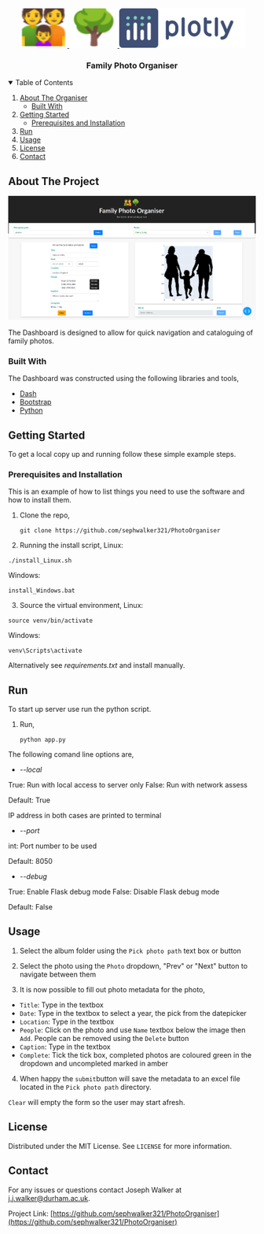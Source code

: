 <br />
<p align="center">
  <a href="https://github.com/sephwalker321/PhotoOrganiser">
    <img src="assets/family.png" alt="Logo" width="auto" height="80">
    <img src="assets/tree.png" alt="Logo" width=auto height="80">
    <img src="assets/logo-plotly.svg" alt="Logo" width=auto height="80">
  </a>

  <h3 align="center">Family Photo Organiser</h3>
</p>



<!-- TABLE OF CONTENTS -->
<details open="open">
  <summary>Table of Contents</summary>
  <ol>
    <li>
      <a href="#about-the-project">About The Organiser</a>
      <ul>
        <li><a href="#built-with">Built With</a></li>
      </ul>
    </li>
    <li>
      <a href="#getting-started">Getting Started</a>
      <ul>
        <li><a href="#prerequisites">Prerequisites and Installation</a></li>
      </ul>
    </li>
    <li><a href="#run">Run</a></li>
    <li><a href="#usage">Usage</a></li>
    <li><a href="#license">License</a></li>
    <li><a href="#contact">Contact</a></li>
  </ol>
</details>


<!-- ABOUT THE PROJECT -->
## About The Project

<p align="center">
  <a href="https://github.com/sephwalker321/PhotoOrganiser">
    <img src="assets/screenshot.png" alt="Logo" width="auto" height="auto">
  </a>
</p>


The Dashboard is designed to allow for quick navigation and cataloguing of family photos.

### Built With

The Dashboard was constructed using the following libraries and tools,
* [Dash](https://plotly.com/dash/)
* [Bootstrap](https://getbootstrap.com/)
* [Python](https://www.python.org/)



<!-- GETTING STARTED -->
## Getting Started

To get a local copy up and running follow these simple example steps.

### Prerequisites and Installation

This is an example of how to list things you need to use the software and how to install them.
1. Clone the repo,
   ```
   git clone https://github.com/sephwalker321/PhotoOrganiser
   ```

2. Running the install script,
  Linux:
  ```
  ./install_Linux.sh
  ```
  Windows:
  ```
  install_Windows.bat
  ```

3. Source the virtual environment,
  Linux:
  ```
  source venv/bin/activate
  ```
  Windows:
  ```
  venv\Scripts\activate
  ```
Alternatively see *requirements.txt* and install manually. 
<!-- RUN EXAMPLES -->
## Run
To start up server use run the python script.

1. Run,
   ```
   python app.py
   ```
   
The following comand line options are,
*  *--local*

  True: Run with local access to server only
  False: Run with network assess
	
  Default: True

  IP address in both cases are printed to terminal
*  *--port*

  int: Port number to be used
  
  Default: 8050
*  *--debug*

  True: Enable Flask debug mode
  False: Disable Flask debug mode

  Default: False
  
<!-- USAGE EXAMPLES -->
## Usage

1. Select the album folder using the ```Pick photo path``` text box or button

2. Select the photo using the ```Photo``` dropdown, "Prev" or "Next" button to navigate between them

3. It is now possible to fill out photo metadata for the photo,
  * ```Title```: Type in the textbox
  * ```Date```: Type in the textbox to select a year, the pick from the datepicker
  * ```Location```: Type in the textbox 
  * ```People```: Click on the photo and use ```Name``` textbox below the image then ```Add```. People can be removed using the ```Delete``` button
  * ```Caption```: Type in the textbox
  * ```Complete```: Tick the tick box, completed photos are coloured green in the dropdown and uncompleted marked in amber
  
4. When happy the ```submit```button will save the metadata to an excel file located in the ```Pick photo path``` directory. 

```Clear``` will empty the form so the user may start afresh.

<!-- LICENSE -->
## License

Distributed under the MIT License. See `LICENSE` for more information.


<!-- CONTACT -->
## Contact

For any issues or questions contact Joseph Walker at j.j.walker@durham.ac.uk.

Project Link: [https://github.com/sephwalker321/PhotoOrganiser](https://github.com/sephwalker321/PhotoOrganiser)

